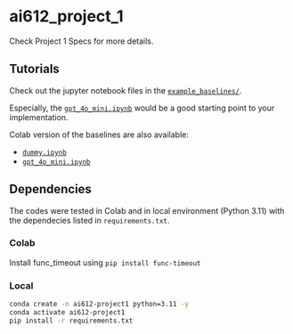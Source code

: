 # ai612_project_1

Check Project 1 Specs for more details.

## Tutorials
Check out the jupyter notebook files in the [`example_baselines/`](example_baselines/).

Especially, the [`gpt_4o_mini.ipynb`](example_baselines/gpt_4o_mini.ipynb) would be a good starting point to your implementation.

Colab version of the baselines are also available:
- [`dummy.ipynb`](https://colab.research.google.com/drive/1dkgNR3Qi5ZrtzX_QJbQNhXLpyKHxgq-h?usp=sharing)
- [`gpt_4o_mini.ipynb`](https://colab.research.google.com/drive/1IQIOHrl-4sgorbtFZFVP2NnUP_7XdjmZ?usp=sharing)


## Dependencies
The codes were tested in Colab and in local environment (Python 3.11) with the dependecies listed in `requirements.txt`.

### Colab
Install func_timeout using `pip install func-timeout`

### Local
```bash
conda create -n ai612-project1 python=3.11 -y
conda activate ai612-project1
pip install -r requirements.txt
```